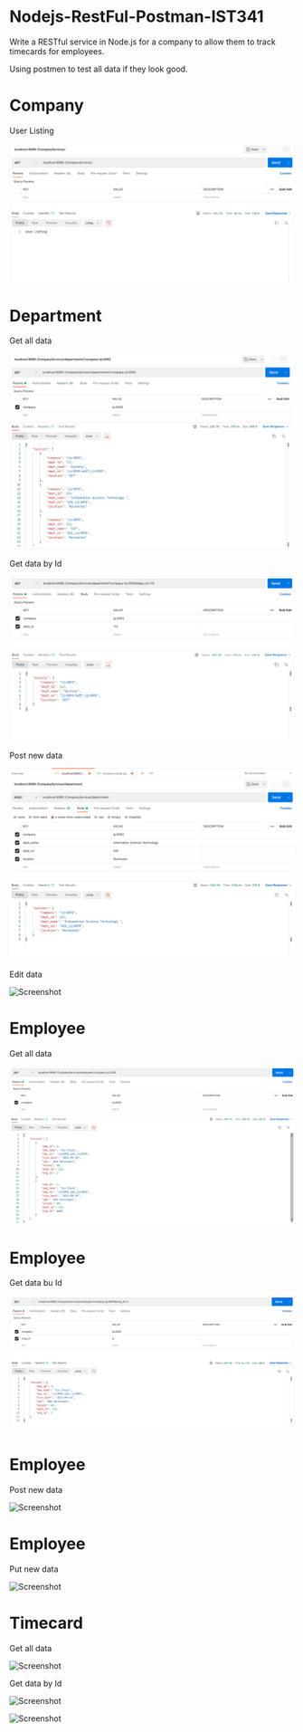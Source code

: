 # Nodejs-RestFul-Postman-IST341
Write a RESTful service in Node.js for a company to allow them to track timecards for employees.

Using postmen to test all data if they look good.

# Company
User Listing

![Screenshot](https://github.com/ijc3093/Nodejs-RestFul-Postman-IST341/blob/master/screen/Company/1_user_istening.png)

# Department
Get all data

![Screenshot](https://github.com/ijc3093/Nodejs-RestFul-Postman-IST341/blob/master/screen/Departments/GET_ALL_DEPARTMENTS.png)

Get data by Id

![Screenshot](https://github.com/ijc3093/Nodejs-RestFul-Postman-IST341/blob/master/screen/Departments/GET_BY_ID_DEPARTMENT.png)


Post new data

![Screenshot](https://github.com/ijc3093/Nodejs-RestFul-Postman-IST341/blob/master/screen/Departments/POST_DEPARTMENT.png)

Edit data

![Screenshot](https://github.com/ijc3093/Nodejs-RestFul-Postman-IST341/blob/master/screen/Departments/UT_DEPARTMENT.png)



# Employee
Get all data

![Screenshot](https://github.com/ijc3093/Nodejs-RestFul-Postman-IST341/blob/master/screen/Employee/GET_ALL_EMPLOYEES.png)


# Employee
Get data bu Id

![Screenshot](https://github.com/ijc3093/Nodejs-RestFul-Postman-IST341/blob/master/screen/Employee/GET_BY_EMPLOYEE.png)


# Employee
Post new data

![Screenshot](https://github.com/ijc3093/Nodejs-RestFul-Postman-IST341/blob/master/screen/Employee/POST_EMPLOYEE.png.png)


# Employee
Put new data

![Screenshot](https://github.com/ijc3093/Nodejs-RestFul-Postman-IST341/blob/master/screen/Employee/PUT_EMPLOYEE.png.png)



# Timecard
Get all data

![Screenshot](https://github.com/ijc3093/Nodejs-RestFul-Postman-IST341/blob/master/screen/Time/GET_ALL_TIMECARDS.png)


Get data by Id

![Screenshot](https://github.com/ijc3093/Nodejs-RestFul-Postman-IST341/blob/master/screen/Time/GET_TIMECARD.png)


![Screenshot](https://github.com/ijc3093/Nodejs-RestFul-Postman-IST341/blob/master/screen/Time/POST_TIMECARD.png)
